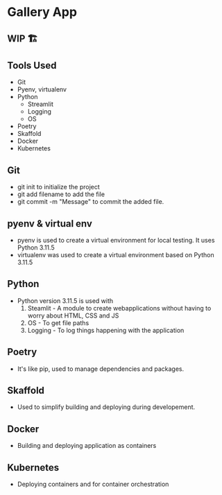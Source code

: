 # Gallery App

## WIP 🏗️

## Tools Used
- Git
- Pyenv, virtualenv
- Python
    - Streamlit
    - Logging
    - OS
- Poetry
- Skaffold
- Docker
- Kubernetes

## Git
- git init to initialize the project
- git add filename to add the file
- git commit -m "Message" to commit the added file.

## pyenv & virtual env
- pyenv is used to create a virtual environment for local testing. It uses Python 3.11.5
- virtualenv was used to create a virtual environment based on Python 3.11.5

## Python
- Python version 3.11.5 is used with 
    1. Steamlit - A module to create webapplications without having to worry about HTML, CSS and JS
    2. OS - To get file paths
    3. Logging - To log things happening with the application

## Poetry
- It's like pip, used to manage dependencies and packages.

## Skaffold
- Used to simplify building and deploying during developement. 

## Docker 
- Building and deploying application as containers

## Kubernetes 
- Deploying containers and for container orchestration